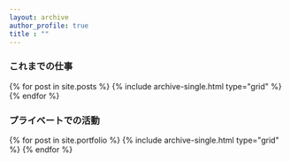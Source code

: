 ```yaml
---
layout: archive
author_profile: true
title : ""
---
```



### これまでの仕事

<div class="grid__wrapper">
  {% for post in site.posts %}
    {% include archive-single.html type="grid" %}
  {% endfor %}
</div>


### プライベートでの活動
<div class="grid__wrapper">
  {% for post in site.portfolio %}
    {% include archive-single.html type="grid" %}
  {% endfor %}
</div>
